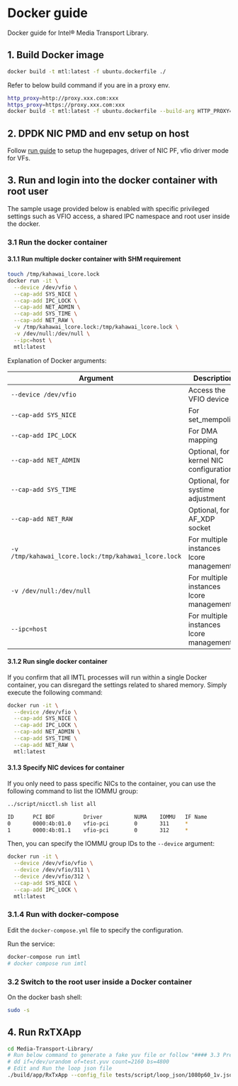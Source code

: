 # Docker guide

Docker guide for Intel® Media Transport Library.

## 1. Build Docker image

```bash
docker build -t mtl:latest -f ubuntu.dockerfile ./
```

Refer to below build command if you are in a proxy env.

```bash
http_proxy=http://proxy.xxx.com:xxx
https_proxy=https://proxy.xxx.com:xxx
docker build -t mtl:latest -f ubuntu.dockerfile --build-arg HTTP_PROXY=$http_proxy --build-arg HTTPS_PROXY=$https_proxy ./
```

## 2. DPDK NIC PMD and env setup on host

Follow [run guide](../doc/run.md) to setup the hugepages, driver of NIC PF, vfio driver mode for VFs.

## 3. Run and login into the docker container with root user

The sample usage provided below is enabled with specific privileged settings such as VFIO access, a shared IPC namespace and root user inside the docker.

### 3.1 Run the docker container

#### 3.1.1 Run multiple docker container with SHM requirement

```bash
touch /tmp/kahawai_lcore.lock
docker run -it \
  --device /dev/vfio \
  --cap-add SYS_NICE \
  --cap-add IPC_LOCK \
  --cap-add NET_ADMIN \
  --cap-add SYS_TIME \
  --cap-add NET_RAW \
  -v /tmp/kahawai_lcore.lock:/tmp/kahawai_lcore.lock \
  -v /dev/null:/dev/null \
  --ipc=host \
  mtl:latest
```

Explanation of Docker arguments:

| Argument | Description |
| --- | --- |
| `--device /dev/vfio` | Access the VFIO device |
| `--cap-add SYS_NICE` | For set_mempolicy |
| `--cap-add IPC_LOCK` | For DMA mapping |
| `--cap-add NET_ADMIN` | Optional, for kernel NIC configuration |
| `--cap-add SYS_TIME` | Optional, for systime adjustment |
| `--cap-add NET_RAW` | Optional, for AF_XDP socket |
| `-v /tmp/kahawai_lcore.lock:/tmp/kahawai_lcore.lock` | For multiple instances lcore management |
| `-v /dev/null:/dev/null` | For multiple instances lcore management |
| `--ipc=host` | For multiple instances lcore management |

#### 3.1.2 Run single docker container

If you confirm that all IMTL processes will run within a single Docker container, you can disregard the settings related to shared memory. Simply execute the following command:

```bash
docker run -it \
  --device /dev/vfio \
  --cap-add SYS_NICE \
  --cap-add IPC_LOCK \
  --cap-add NET_ADMIN \
  --cap-add SYS_TIME \
  --cap-add NET_RAW \
  mtl:latest
```

#### 3.1.3 Specify NIC devices for container

If you only need to pass specific NICs to the container, you can use the following command to list the IOMMU group:

```bash
../script/nicctl.sh list all

ID      PCI BDF         Driver          NUMA    IOMMU   IF Name
0       0000:4b:01.0    vfio-pci        0       311     *
1       0000:4b:01.1    vfio-pci        0       312     *
```

Then, you can specify the IOMMU group IDs to the `--device` argument:

```bash
docker run -it \
  --device /dev/vfio/vfio \
  --device /dev/vfio/311 \
  --device /dev/vfio/312 \
  --cap-add SYS_NICE \
  --cap-add IPC_LOCK \
  mtl:latest
```

### 3.1.4 Run with docker-compose

Edit the `docker-compose.yml` file to specify the configuration.

Run the service:

```bash
docker-compose run imtl
# docker compose run imtl
```

### 3.2 Switch to the root user inside a Docker container

On the docker bash shell:

```bash
sudo -s
```

## 4. Run RxTXApp

```bash
cd Media-Transport-Library/
# Run below command to generate a fake yuv file or follow "#### 3.3 Prepare source files:" in [run guide](../doc/run.md)
# dd if=/dev/urandom of=test.yuv count=2160 bs=4800
# Edit and Run the loop json file
./build/app/RxTxApp --config_file tests/script/loop_json/1080p60_1v.json
```
